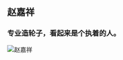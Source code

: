 ## 赵嘉祥
### 专业造轮子，看起来是个执着的人。
![赵嘉祥](http://mmbiz.qpic.cn/mmbiz_jpg/o4VNBgDFNzHqc92tqoULeaCGY3UIMaaEd6FxLFOxZ2KZAH7nXNOT5DahZMPiaxNjRdZbJBZmPhulibDRFlU3JuPQ/640?wx_fmt=jpeg&tp=webp&wxfrom=5&wx_lazy=1)
